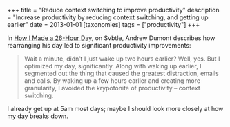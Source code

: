 +++
title = "Reduce context switching to improve productivity"
description = "Increase productivity by reducing context switching, and getting up earlier"
date = 2013-01-01
[taxonomies]
tags = ["productivity"]
+++

In [How I Made a 26-Hour Day](http://andrewdumont.me/how-i-made-a-26-hour-day/), on Svbtle, Andrew Dumont describes how rearranging his day led to significant productivity improvements:

> Wait a minute, didn’t I just wake up two hours earlier? Well, yes. But I optimized my day, significantly. Along with waking up earlier, I segmented out the thing that caused the greatest distraction, emails and calls. By waking up a few hours earlier and creating more granularity, I avoided the krypotonite of productivity – context switching.

I already get up at 5am most days; maybe I should look more closely at how my day breaks down.
